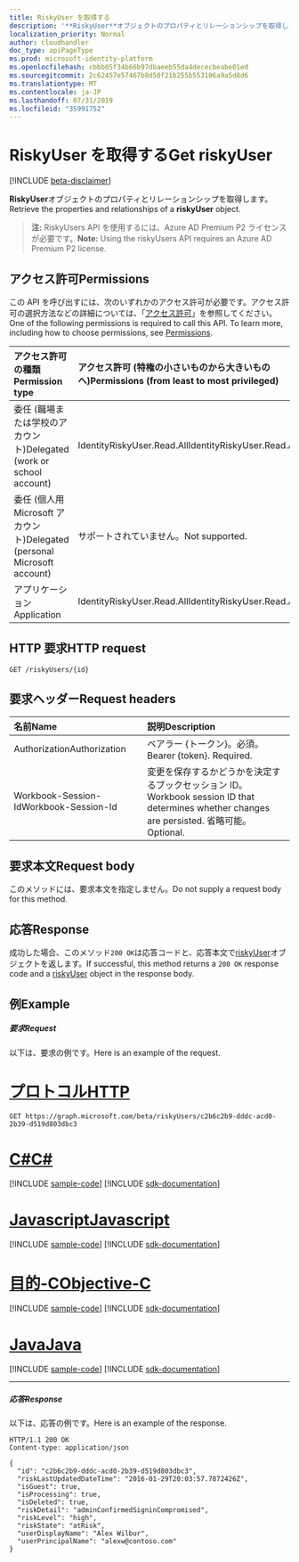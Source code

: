 ```yaml
---
title: RiskyUser を取得する
description: '**RiskyUser**オブジェクトのプロパティとリレーションシップを取得します。'
localization_priority: Normal
author: cloudhandler
doc_type: apiPageType
ms.prod: microsoft-identity-platform
ms.openlocfilehash: cbbb05f34b66b97dbaeeb55da4dececbeabe01ed
ms.sourcegitcommit: 2c62457e57467b8d50f21b255b553106a9a5d8d6
ms.translationtype: MT
ms.contentlocale: ja-JP
ms.lasthandoff: 07/31/2019
ms.locfileid: "35991752"
---
```

# <a name="get-riskyuser"></a><span data-ttu-id="84089-103">RiskyUser を取得する</span><span class="sxs-lookup"><span data-stu-id="84089-103">Get riskyUser</span></span>

[!INCLUDE [beta-disclaimer](../../includes/beta-disclaimer.md)]

<span data-ttu-id="84089-104">**RiskyUser**オブジェクトのプロパティとリレーションシップを取得します。</span><span class="sxs-lookup"><span data-stu-id="84089-104">Retrieve the properties and relationships of a **riskyUser** object.</span></span>

><span data-ttu-id="84089-105">**注:** RiskyUsers API を使用するには、Azure AD Premium P2 ライセンスが必要です。</span><span class="sxs-lookup"><span data-stu-id="84089-105">**Note:** Using the riskyUsers API requires an Azure AD Premium P2 license.</span></span>

## <a name="permissions"></a><span data-ttu-id="84089-106">アクセス許可</span><span class="sxs-lookup"><span data-stu-id="84089-106">Permissions</span></span>
<span data-ttu-id="84089-p101">この API を呼び出すには、次のいずれかのアクセス許可が必要です。アクセス許可の選択方法などの詳細については、「[アクセス許可](/graph/permissions-reference)」を参照してください。</span><span class="sxs-lookup"><span data-stu-id="84089-p101">One of the following permissions is required to call this API. To learn more, including how to choose permissions, see [Permissions](/graph/permissions-reference).</span></span>

|<span data-ttu-id="84089-109">アクセス許可の種類</span><span class="sxs-lookup"><span data-stu-id="84089-109">Permission type</span></span>      | <span data-ttu-id="84089-110">アクセス許可 (特権の小さいものから大きいものへ)</span><span class="sxs-lookup"><span data-stu-id="84089-110">Permissions (from least to most privileged)</span></span>              |
|:--------------------|:---------------------------------------------------------|
|<span data-ttu-id="84089-111">委任 (職場または学校のアカウント)</span><span class="sxs-lookup"><span data-stu-id="84089-111">Delegated (work or school account)</span></span> | <span data-ttu-id="84089-112">IdentityRiskyUser.Read.All</span><span class="sxs-lookup"><span data-stu-id="84089-112">IdentityRiskyUser.Read.All</span></span>    |
|<span data-ttu-id="84089-113">委任 (個人用 Microsoft アカウント)</span><span class="sxs-lookup"><span data-stu-id="84089-113">Delegated (personal Microsoft account)</span></span> | <span data-ttu-id="84089-114">サポートされていません。</span><span class="sxs-lookup"><span data-stu-id="84089-114">Not supported.</span></span>    |
|<span data-ttu-id="84089-115">アプリケーション</span><span class="sxs-lookup"><span data-stu-id="84089-115">Application</span></span> | <span data-ttu-id="84089-116">IdentityRiskyUser.Read.All</span><span class="sxs-lookup"><span data-stu-id="84089-116">IdentityRiskyUser.Read.All</span></span> |

## <a name="http-request"></a><span data-ttu-id="84089-117">HTTP 要求</span><span class="sxs-lookup"><span data-stu-id="84089-117">HTTP request</span></span>
<!-- { "blockType": "ignored" } -->
```http
GET /riskyUsers/{id}
```


## <a name="request-headers"></a><span data-ttu-id="84089-118">要求ヘッダー</span><span class="sxs-lookup"><span data-stu-id="84089-118">Request headers</span></span>
| <span data-ttu-id="84089-119">名前</span><span class="sxs-lookup"><span data-stu-id="84089-119">Name</span></span>      |<span data-ttu-id="84089-120">説明</span><span class="sxs-lookup"><span data-stu-id="84089-120">Description</span></span>|
|:----------|:----------|
| <span data-ttu-id="84089-121">Authorization</span><span class="sxs-lookup"><span data-stu-id="84089-121">Authorization</span></span>  | <span data-ttu-id="84089-p102">ベアラー {トークン}。必須。</span><span class="sxs-lookup"><span data-stu-id="84089-p102">Bearer {token}. Required.</span></span> |
| <span data-ttu-id="84089-124">Workbook-Session-Id</span><span class="sxs-lookup"><span data-stu-id="84089-124">Workbook-Session-Id</span></span>  | <span data-ttu-id="84089-125">変更を保存するかどうかを決定するブックセッション ID。</span><span class="sxs-lookup"><span data-stu-id="84089-125">Workbook session ID that determines whether changes are persisted.</span></span> <span data-ttu-id="84089-126">省略可能。</span><span class="sxs-lookup"><span data-stu-id="84089-126">Optional.</span></span>|

## <a name="request-body"></a><span data-ttu-id="84089-127">要求本文</span><span class="sxs-lookup"><span data-stu-id="84089-127">Request body</span></span>
<span data-ttu-id="84089-128">このメソッドには、要求本文を指定しません。</span><span class="sxs-lookup"><span data-stu-id="84089-128">Do not supply a request body for this method.</span></span>

## <a name="response"></a><span data-ttu-id="84089-129">応答</span><span class="sxs-lookup"><span data-stu-id="84089-129">Response</span></span>

<span data-ttu-id="84089-130">成功した場合、このメソッド`200 OK`は応答コードと、応答本文で[riskyUser](../resources/riskyuser.md)オブジェクトを返します。</span><span class="sxs-lookup"><span data-stu-id="84089-130">If successful, this method returns a `200 OK` response code and a [riskyUser](../resources/riskyuser.md) object in the response body.</span></span>
## <a name="example"></a><span data-ttu-id="84089-131">例</span><span class="sxs-lookup"><span data-stu-id="84089-131">Example</span></span>
##### <a name="request"></a><span data-ttu-id="84089-132">要求</span><span class="sxs-lookup"><span data-stu-id="84089-132">Request</span></span>
<span data-ttu-id="84089-133">以下は、要求の例です。</span><span class="sxs-lookup"><span data-stu-id="84089-133">Here is an example of the request.</span></span>

# <a name="httptabhttp"></a>[<span data-ttu-id="84089-134">プロトコル</span><span class="sxs-lookup"><span data-stu-id="84089-134">HTTP</span></span>](#tab/http)
<!-- {
  "blockType": "request",
  "name": "get_riskyuser",
  "sampleKeys": ["c2b6c2b9-dddc-acd0-2b39-d519d803dbc3"]
}-->
```http
GET https://graph.microsoft.com/beta/riskyUsers/c2b6c2b9-dddc-acd0-2b39-d519d803dbc3
```
# <a name="ctabcsharp"></a>[<span data-ttu-id="84089-135">C#</span><span class="sxs-lookup"><span data-stu-id="84089-135">C#</span></span>](#tab/csharp)
[!INCLUDE [sample-code](../includes/snippets/csharp/get-riskyuser-csharp-snippets.md)]
[!INCLUDE [sdk-documentation](../includes/snippets/snippets-sdk-documentation-link.md)]

# <a name="javascripttabjavascript"></a>[<span data-ttu-id="84089-136">Javascript</span><span class="sxs-lookup"><span data-stu-id="84089-136">Javascript</span></span>](#tab/javascript)
[!INCLUDE [sample-code](../includes/snippets/javascript/get-riskyuser-javascript-snippets.md)]
[!INCLUDE [sdk-documentation](../includes/snippets/snippets-sdk-documentation-link.md)]

# <a name="objective-ctabobjc"></a>[<span data-ttu-id="84089-137">目的-C</span><span class="sxs-lookup"><span data-stu-id="84089-137">Objective-C</span></span>](#tab/objc)
[!INCLUDE [sample-code](../includes/snippets/objc/get-riskyuser-objc-snippets.md)]
[!INCLUDE [sdk-documentation](../includes/snippets/snippets-sdk-documentation-link.md)]

# <a name="javatabjava"></a>[<span data-ttu-id="84089-138">Java</span><span class="sxs-lookup"><span data-stu-id="84089-138">Java</span></span>](#tab/java)
[!INCLUDE [sample-code](../includes/snippets/java/get-riskyuser-java-snippets.md)]
[!INCLUDE [sdk-documentation](../includes/snippets/snippets-sdk-documentation-link.md)]

---

##### <a name="response"></a><span data-ttu-id="84089-139">応答</span><span class="sxs-lookup"><span data-stu-id="84089-139">Response</span></span>
<span data-ttu-id="84089-140">以下は、応答の例です。</span><span class="sxs-lookup"><span data-stu-id="84089-140">Here is an example of the response.</span></span>
<!-- {
  "blockType": "response",
  "truncated": true,
  "@odata.type": "microsoft.graph.riskyUser"
} -->
```http
HTTP/1.1 200 OK
Content-type: application/json

{
  "id": "c2b6c2b9-dddc-acd0-2b39-d519d803dbc3",
  "riskLastUpdatedDateTime": "2016-01-29T20:03:57.7872426Z",
  "isGuest": true,
  "isProcessing": true,
  "isDeleted": true,
  "riskDetail": "adminConfirmedSigninCompromised",
  "riskLevel": "high",
  "riskState": "atRisk",
  "userDisplayName": "Alex Wilbur",
  "userPrincipalName": "alexw@contoso.com"
}
```

<!-- uuid: 8fcb5dbc-d5aa-4681-8e31-b001d5168d79
2015-10-25 14:57:30 UTC -->
<!-- {
  "type": "#page.annotation",
  "description": "Get riskyUsers",
  "keywords": "",
  "section": "documentation",
  "tocPath": "",
  "suppressions": [
  ]
}-->

